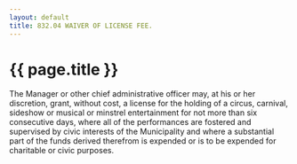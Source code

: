 ```yaml
---
layout: default 
title: 832.04 WAIVER OF LICENSE FEE.
---
```


{{ page.title }}
================

The Manager or other chief administrative officer may, at his or her
discretion, grant, without cost, a license for the holding of a circus,
carnival, sideshow or musical or minstrel entertainment for not more
than six consecutive days, where all of the performances are fostered
and supervised by civic interests of the Municipality and where a
substantial part of the funds derived therefrom is expended or is to be
expended for charitable or civic purposes.
